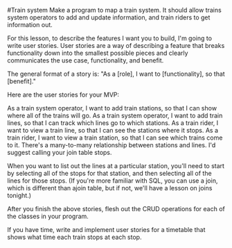 #Train system
Make a program to map a train system. It should allow trains system operators to add and update information, and train riders to get information out.

For this lesson, to describe the features I want you to build, I'm going to write user stories. User stories are a way of describing a feature that breaks functionality down into the smallest possible pieces and clearly communicates the use case, functionality, and benefit.

The general format of a story is: "As a [role], I want to [functionality], so that [benefit]."

Here are the user stories for your MVP:

As a train system operator, I want to add train stations, so that I can show where all of the trains will go.
As a train system operator, I want to add train lines, so that I can track which lines go to which stations.
As a train rider, I want to view a train line, so that I can see the stations where it stops.
As a train rider, I want to view a train station, so that I can see which trains come to it.
There's a many-to-many relationship between stations and lines. I'd suggest calling your join table stops.

When you want to list out the lines at a particular station, you'll need to start by selecting all of the stops for that station, and then selecting all of the lines for those stops. (If you're more familiar with SQL, you can use a join, which is different than ajoin table, but if not, we'll have a lesson on joins tonight.)

After you finish the above stories, flesh out the CRUD operations for each of the classes in your program.

If you have time, write and implement user stories for a timetable that shows what time each train stops at each stop.
